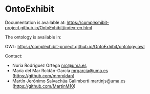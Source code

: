 # OntoExhibit

Documentation is available at: https://complexhibit-project.github.io/OntoExhibit/index-en.html

The ontology is available in:

OWL: https://complexhibit-project.github.io/OntoExhibit/ontology.owl

Contact: 

- Nuria Rodríguez Ortega <nro@uma.es>
- María del Mar Roldán-García <mrgarcia@uma.es> (https://github.com/mmroldan)
- Martín Jerónimo Salvachúa Galimberti <martinjs@uma.es> (https://github.com/MartinM10)
